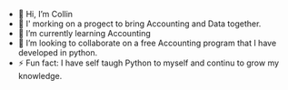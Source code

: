 - 👋 Hi, I’m Collin
- 👀 I' morking on a progect to bring Accounting and Data together.
- 🌱 I’m currently learning Accounting
- 💞️ I’m looking to collaborate on a free Accounting program that I have developed in python.
- ⚡ Fun fact: I have self taugh Python to myself and continu to grow my knowledge.

<!---
Accounting-cmd97/Accounting-cmd97 is a ✨ special ✨ repository because its `README.md` (this file) appears on your GitHub profile.
You can click the Preview link to take a look at your changes.
--->
